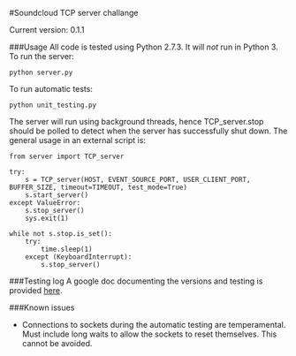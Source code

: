 #Soundcloud TCP server challange


Current version: 0.1.1

###Usage
All code is tested using Python 2.7.3. It will *not* run in Python 3.
To run the server:

	python server.py

To run automatic tests:

	python unit_testing.py

The server will run using background threads, hence TCP_server.stop should be polled to detect when the server has successfully shut down. 
The general usage in an external script is:

	from server import TCP_server
	
	try:
		s = TCP_server(HOST, EVENT_SOURCE_PORT, USER_CLIENT_PORT, BUFFER_SIZE, timeout=TIMEOUT, test_mode=True)
		s.start_server()
	except ValueError:
		s.stop_server()
		sys.exit(1)
	
	while not s.stop.is_set():
		try:
			time.sleep(1)
		except (KeyboardInterrupt):
			s.stop_server()

###Testing log
A google doc documenting the versions and testing is provided [here](https://docs.google.com/spreadsheet/ccc?key=0AiLh1_T0qNxcdDU0QnJJbnZxUjdCR093XzBvdndGZ1E&usp=sharing).

###Known issues
* Connections to sockets during the automatic testing are temperamental. Must include long waits to allow the sockets to reset themselves. This cannot be avoided.